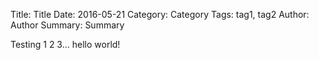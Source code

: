 Title: Title
Date: 2016-05-21
Category: Category
Tags: tag1, tag2
Author: Author
Summary: Summary

Testing 1 2 3... hello world!
